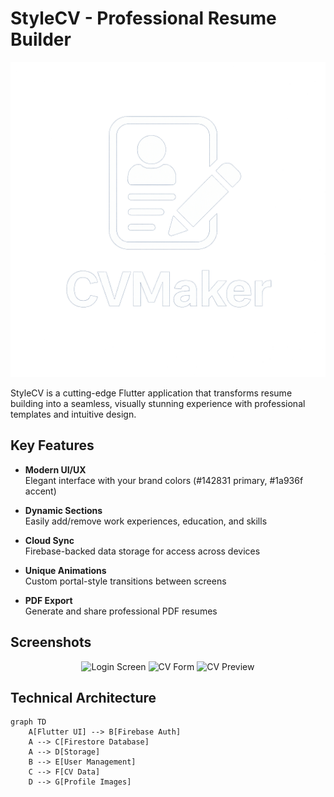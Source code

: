 # StyleCV - Professional Resume Builder

![StyleCV Banner](assets/logo.png) <!-- Using your actual banner asset -->

StyleCV is a cutting-edge Flutter application that transforms resume building into a seamless, visually stunning experience with professional templates and intuitive design.

##  Key Features

- **Modern UI/UX**  
  Elegant interface with your brand colors (#142831 primary, #1a936f accent)
  
- **Dynamic Sections**  
  Easily add/remove work experiences, education, and skills

- **Cloud Sync**  
  Firebase-backed data storage for access across devices

- **Unique Animations**  
  Custom portal-style transitions between screens

- **PDF Export**  
  Generate and share professional PDF resumes

##  Screenshots

<div align="center">
  <img src="assets/screenshots/login.png" width="30%" alt="Login Screen">
  <img src="assets/screenshots/form.png" width="30%" alt="CV Form">
  <img src="assets/screenshots/preview.png" width="30%" alt="CV Preview">
</div>

##  Technical Architecture

```mermaid
graph TD
    A[Flutter UI] --> B[Firebase Auth]
    A --> C[Firestore Database]
    A --> D[Storage]
    B --> E[User Management]
    C --> F[CV Data]
    D --> G[Profile Images]
